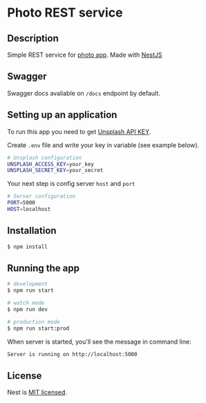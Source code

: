 # Photo REST service

## Description

Simple REST service for [photo app](https://github.com/alexeyvalko/photo-app). Made with [NestJS](https://nestjs.com/)


## Swagger

Swagger docs avaliable on `/docs` endpoint by default.

## Setting up an application

To run this app you need to get [Unsplash API KEY](https://unsplash.com/developers). 

Create `.env` file and write your key in variable (see example below).

```bash
# Unsplash configuration
UNSPLASH_ACCESS_KEY=your_key
UNSPLASH_SECRET_KEY=your_secret
```
Your next step is config server `host` and `port`

```bash
# Server configuration
PORT=5000
HOST=localhost
```

## Installation

```bash
$ npm install
```

## Running the app

```bash
# development
$ npm run start

# watch mode
$ npm run dev

# production mode
$ npm run start:prod
```

When server is started, you'll see the message in command line:

```bash
Server is running on http://localhost:5000
```
## License

Nest is [MIT licensed](LICENSE).
